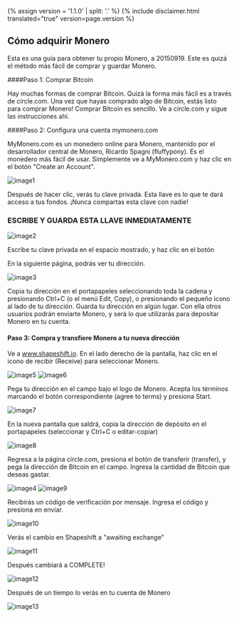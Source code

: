 {% assign version = '1.1.0' | split: '.' %}
{% include disclaimer.html translated="true" version=page.version %}
## Cómo adquirir Monero

Esta es una guía para obtener tu propio Monero, a 20150919. Este es quizá el método más fácil de comprar y guardar Monero.

####Paso 1: Comprar Bitcoin

Hay muchas formas de comprar Bitcoin. Quizá la forma más fácil es a través de circle.com. Una vez que hayas comprado algo de Bitcoin, estás listo para comprar Monero! Comprar Bitcoin es sencillo. Ve a circle.com y sigue las instrucciones ahí.

####Paso 2: Configura una cuenta mymonero.com

MyMonero.com es un monedero online para Monero, mantenido por el desarrollador central de Monero, Ricardo Spagni (fluffypony). Es el monedero más fácil de usar. Simplemente ve a MyMonero.com y haz clic en el botón "Create an Account".

![image1](https://github.com/luuul/monero-site/blob/master/knowledge-base/user-guides/png/easiest_way/01.png)

Después de hacer clic, verás tu clave privada. Esta llave es lo que te dará acceso a tus fondos. ¡Nunca compartas esta clave con nadie!

### ESCRIBE Y GUARDA ESTA LLAVE INMEDIATAMENTE

![image2](https://github.com/luuul/monero-site/blob/master/knowledge-base/user-guides/png/easiest_way/02.png)

Escribe tu clave privada en el espacio mostrado, y haz clic en el botón

En la siguiente página, podrás ver tu dirección.

![image3](https://github.com/luuul/monero-site/blob/master/knowledge-base/user-guides/png/easiest_way/03.png)

Copia tu dirección en el portapapeles seleccionando toda la cadena y presionando Ctrl+C (o el menú Edit, Copy), o presionando el pequeño icono al lado de tu dirección. Guarda tu dirección en algún lugar. Con ella otros usuarios podrán enviarte Monero, y será lo que utilizarás para depositar Monero en tu cuenta.

#### Paso 3: Compra y transfiere Monero a tu nueva dirección

Ve a www.shapeshift.io. En el lado derecho de la pantalla, haz clic en el icono de recibir (Receive) para seleccionar Monero.

![image5](https://github.com/luuul/monero-site/blob/master/knowledge-base/user-guides/png/easiest_way/05.png)
![image6](https://github.com/luuul/monero-site/blob/master/knowledge-base/user-guides/png/easiest_way/06.png)

Pega tu dirección en el campo bajo el logo de Monero. Acepta los términos marcando el botón correspondiente (agree to terms) y presiona Start.

![image7](https://github.com/luuul/monero-site/blob/master/knowledge-base/user-guides/png/easiest_way/07.png)

En la nueva pantalla que saldrá, copia la dirección de depósito en el portapapeles (seleccionar y Ctrl+C o editar-copiar)

![image8](https://github.com/luuul/monero-site/blob/master/knowledge-base/user-guides/png/easiest_way/08.png)

Regresa a la página circle.com, presiona el botón de transferir (transfer), y pega la dirección de Bitcoin en el campo. Ingresa la cantidad de Bitcoin que deseas gastar.

![image4](https://github.com/luuul/monero-site/blob/master/knowledge-base/user-guides/png/easiest_way/04.png)
![image9](https://github.com/luuul/monero-site/blob/master/knowledge-base/user-guides/png/easiest_way/09.png)

Recibirás un código de verificación por mensaje. Ingresa el código y presiona en enviar.

![image10](https://github.com/luuul/monero-site/blob/master/knowledge-base/user-guides/png/easiest_way/10.png)

Verás el cambio en Shapeshift a "awaiting exchange"

![image11](https://github.com/luuul/monero-site/blob/master/knowledge-base/user-guides/png/easiest_way/11.png)

Después cambiará a COMPLETE!

![image12](https://github.com/luuul/monero-site/blob/master/knowledge-base/user-guides/png/easiest_way/12.png)

Después de un tiempo lo verás en tu cuenta de Monero

![image13](https://github.com/luuul/monero-site/blob/master/knowledge-base/user-guides/png/easiest_way/13.png)
